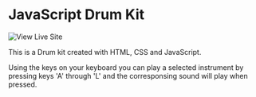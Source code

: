 # JavaScript Drum Kit

![View Live Site](https://anthonys1760.github.io/JS-Drum-Machine/)

This is a Drum kit created with HTML, CSS and JavaScript. 

Using the keys on your keyboard you can play a selected instrument by pressing keys 'A' through 'L' and the corresponsing sound will play when pressed.

